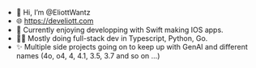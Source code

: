 - 👋 Hi, I’m @EliottWantz
- 🌐 https://develiott.com
- 📱 Currently enjoying developping with Swift making IOS apps.
- 👨‍💻 Mostly doing full-stack dev in Typescript, Python, Go.
- ✨ Multiple side projects going on to keep up with GenAI and different names (4o, o4, 4, 4.1, 3.5, 3.7 and so on ...)
<!---
EliottWantz/EliottWantz is a ✨ special ✨ repository because its `README.md` (this file) appears on your GitHub profile.
You can click the Preview link to take a look at your changes.
--->
